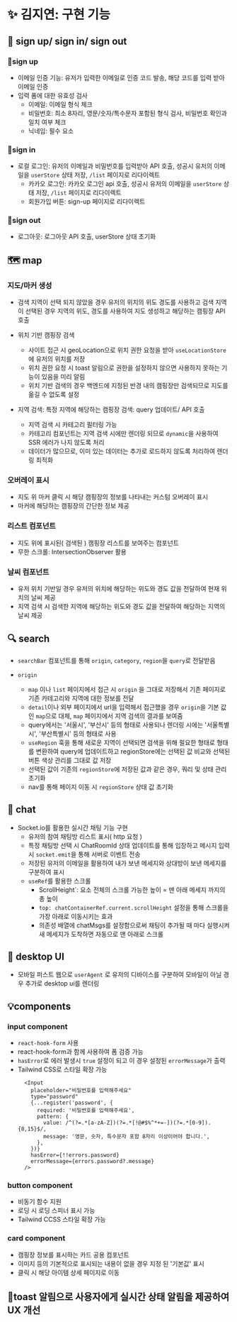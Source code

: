 # ✨ 김지연: 구현 기능

## 🚀 sign up/ sign in/ sign out

### 📍sign up

- 이메일 인증 기능: 유저가 입력한 이메일로 인증 코드 발송, 해당 코드를 입력 받아 이메일 인증</li>
- 입력 폼에 대한 유효성 검사
  - 이메일: 이메일 형식 체크
  - 비밀번호: 최소 8자리, 영문/숫자/특수문자 포함된 형식 검사, 비밀번호 확인과 일치 여부 체크
  - 닉네임: 필수 요소

### 📍sign in

- 로컬 로그인: 유저의 이메일과 비밀번호를 입력받아 API 호출, 성공시 유저의 이메일을 `userStore` 상태 저장, `/list` 페이지로 리다이렉트
  - 카카오 로그인: 카카오 로그인 api 호출, 성공시 유저의 이메일을 `userStore` 상태 저장, `/list` 페이지로 리다이렉트
  - 회원가입 버튼: sign-up 페이지로 리다이렉트

### 📍sign out

- 로그아웃: 로그아웃 API 호출, userStore 상태 초기화

## 🗺️ map

### 지도/마커 생성

- 검색 지역이 선택 되지 않았을 경우 유저의 위치의 위도 경도를 사용하고 검색 지역이 선택된 경우 지역의 위도, 경도를 사용하여 지도 생성하고 해당하는 캠핑장 API 호출

- 위치 기반 캠핑장 검색
  - 사이트 접근 시 geoLocation으로 위치 권한 요청을 받아 `useLocationStore`에 유저의 위치를 저장
  - 위치 권한 요청 시 toast 알림으로 권한을 설정하지 않으면 사용하지 못하는 기능이 있음을 미리 알림
  - 위치 기반 검색의 경우 백엔드에 지정된 반경 내의 캠핑장만 검색되므로 지도를 옮길 수 없도록 설정
- 지역 검색: 특정 지역에 해당하는 캠핑장 검색: query 업데이트/ API 호출
  - 지역 검색 시 카테고리 필터링 가능
  - 카테고리 컴포넌트는 지역 검색 시에만 렌더링 되므로 `dynamic`을 사용하여 SSR 에러가 나지 않도록 처리
  - 데이터가 많으므로, 이미 있는 데이터는 추가로 로드하지 않도록 처리하여 렌더링 최적화

### 오버레이 표시

- 지도 위 마커 클릭 시 해당 캠핑장의 정보를 나타내는 커스텀 오버레이 표시
- 마커에 해당하는 캠핑장의 간단한 정보 제공

### 리스트 컴포넌트

- 지도 위에 표시된( 검색된 ) 캠핑장 리스트를 보여주는 컴포넌트
- 무한 스크롤: IntersectionObserver 활용

### 날씨 컴포넌트

- 유저 위치 기반일 경우 유저의 위치에 해당하는 위도와 경도 값을 전달하여 현재 위치의 날씨 제공
- 지역 검색 시 검색한 지역에 해당하는 위도와 경도 값을 전달하여 해당하는 지역의 날씨 제공

## 🔍 search

- `searchBar` 컴포넌트를 통해 `origin`, `category`, `region`을 `query`로 전달받음
- `origin`

  - `map` 이나 `list` 페이지에서 접근 시 `origin` 을 그대로 저장해서 기존 페이지로 기존 카테고리와 지역에 대한 정보를 전달
  - `detail`이나 외부 페이지에서 url을 입력해서 접근했을 경우 `origin`을 기본 값인 `map`으로 대체, `map` 페이지에서 지역 검색의 결과를 보여줌
  - query에서는 '서울시', '부산시' 등의 형태로 사용되나 렌더링 시에는 '서울특별시', '부산특별시' 등의 형태로 사용
  - `useRegion` 훅을 통해 새로운 지역이 선택되면 검색을 위해 필요한 형태로 형태를 변환하여 query에 업데이트하고 regionStore에는 선택된 값 비교와 선택된 버튼 색상 관리를 그대로 값 저장
  - 선택된 값이 기존의 `regionStore`에 저장된 값과 같은 경우, 쿼리 및 상태 관리 초기화
  - nav를 통해 페이지 이동 시 `regionStore` 상태 값 초기화

## 💬 chat

- Socket.io를 활용한 실시간 채팅 기능 구현
  - 유저의 참여 채팅방 리스트 표시( http 요청 )
  - 특정 채팅방 선택 시 ChatRoomId 상태 업데이트를 통해 입장하고 메시지 입력시 `socket.emit`을 통해 서버로 이벤트 전송
  - 저장된 유저의 이메일을 활용하여 내가 보낸 메세지와 상대방이 보낸 메세지를 구분하여 표시
  - `useRef`를 활용한 스크롤
    - ScrollHeight`: 요소 전체의 스크롤 가능한 높이 = 맨 아래 메세지 까지의 총 높이
    - `top: chatContainerRef.current.scrollHeight` 설정을 통해 스크롤을 가장 아래로 이동시키는 효과
    - 의존성 배열에 chatMsgs를 설정함으로써 채팅이 추가될 때 마다 실행시켜 새 메세지가 도착하면 자동으로 맨 아래로 스크롤

## 🎨 desktop UI

- 모바일 퍼스트 웹으로 `userAgent` 로 유저의 디바이스를 구분하여 모바일이 아닐 경우 추가로 desktop ui를 렌더링

## 💡components

### input component

- `react-hook-form` 사용
- react-hook-form과 함께 사용하여 폼 검증 가능
- `hasError`로 에러 발생시 `true` 설정이 되고 이 경우 설정된 `errorMessage`가 출력
- Tailwind CSS로 스타일 확장 가능
  ```
    <Input
      placeholder="비밀번호를 입력해주세요"
      type="password"
      {...register('password', {
        required: '비밀번호를 입력해주세요',
        pattern: {
          value: /^(?=.*[a-zA-Z])(?=.*[!@#$%^*+=-])(?=.*[0-9]).{8,15}$/,
          message: '영문, 숫자, 특수문자 포함 8자리 이상이어야 합니다.',
        },
      })}
      hasError={!!errors.password}
      errorMessage={errors.password?.message}
    />
  ```

### button component

- 비동기 함수 지원
- 로딩 시 로딩 스피너 표시 가능
- Tailwind CCSS 스타일 확장 가능

### card component

- 캠핑장 정보를 표시하는 카드 공용 컴포넌트
- 이미지 등의 기본적으로 표시되는 내용이 없을 경우 지정 된 '기본값' 표시
- 클릭 시 해당 아이템 상세 페이지로 이동

## 📍toast 알림</b>으로 사용자에게 실시간 상태 알림을 제공하여 UX 개선
